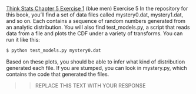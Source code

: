 [Think Stats Chapter 5 Exercise 1](http://greenteapress.com/thinkstats2/html/thinkstats2006.html#toc50) (blue men)
Exercise 5   In the repository for this book, you’ll find a set of data files called mystery0.dat, mystery1.dat, and so on. Each contains a sequence of random numbers generated from an analytic distribution.
You will also find test_models.py, a script that reads data from a file and plots the CDF under a variety of transforms. You can run it like this:
```python
$ python test_models.py mystery0.dat
```
Based on these plots, you should be able to infer what kind of distribution generated each file. If you are stumped, you can look in mystery.py, which contains the code that generated the files.

>> REPLACE THIS TEXT WITH YOUR RESPONSE
